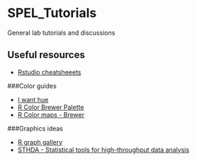 # SPEL_Tutorials
General lab tutorials and discussions


## Useful resources
* [Rstudio cheatsheeets](https://posit.co/resources/cheatsheets/)

###Color guides
* [I want hue](https://medialab.github.io/iwanthue/)
* [R Color Brewer Palette](https://r-graph-gallery.com/38-rcolorbrewers-palettes.html)
* [R Color maps - Brewer](https://colorbrewer2.org/#type=sequential&scheme=BuGn&n=3)

###Graphics ideas
* [R graph gallery](https://r-graph-gallery.com/)
* [STHDA - Statistical tools for high-throughput data analysis](http://www.sthda.com/english/)